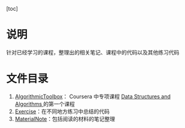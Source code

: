 [toc]

# 说明
针对已经学习的课程，整理出的相关笔记、课程中的代码以及其他练习代码

# 文件目录
1. [AlgorithmicToolbox](./AlgorithmicToolbox)： Coursera 中专项课程 [Data Structures and Algorithms ](https://www.coursera.org/specializations/data-structures-algorithms) 的第一个课程
2. [Exercise](./Exercise)：在不同地方练习中总结的代码
3. [MaterialNote](./MaterialNote)：包括阅读的材料的笔记整理
